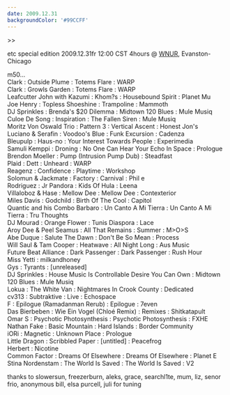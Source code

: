 ```yaml
---
date: 2009.12.31
backgroundColor: '#99CCFF'
---
```


\>>  

etc special edition 2009.12.31fr 12:00 CST 4hours @ [WNUR](http://www.wnur.org/), Evanston-Chicago  

m50...  
Clark : Outside Plume : Totems Flare : WARP  
Clark : Growls Garden : Totems Flare : WARP  
Leafcutter John with Kazumi : Khom?s : Housebound Spirit : Planet Mu  
Joe Henry : Topless Shoeshine : Trampoline : Mammoth  
DJ Sprinkles : Brenda's $20 Dilemma : Midtown 120 Blues : Mule Musiq  
Culoe De Song : Inspiration : The Fallen Siren : Mule Musiq  
Moritz Von Oswald Trio : Pattern 3 : Vertical Ascent : Honest Jon's  
Luciano & Serafin : Voodoo's Blue : Funk Excursion : Cadenza  
Bleupulp : Haus-no : Your Interest Towards People : Experimedia  
Samuli Kemppi : Droning : No One Can Hear Your Echo In Space : Prologue  
Brendon Moeller : Pump (Intrusion Pump Dub) : Steadfast  
Plaid : Dett : Unheard : WARP  
Reagenz : Confidence : Playtime : Workshop  
Solomun & Jackmate : Factory : Carnival : Phil e  
Rodriguez : Jr Pandora : Kids Of Hula : Leena  
Villaloboz & Hase : Mellow Dee : Mellow Dee : Contexterior  
Miles Davis : Godchild : Birth Of The Cool : Capitol  
Quantic and his Combo Barbaro : Un Canto A Mi Tierra : Un Canto A Mi Tierra : Tru Thoughts  
DJ Mourad : Orange Flower : Tunis Diaspora : Lace  
Aroy Dee & Peel Seamus : All That Remains : Summer : M>O>S  
Abe Duque : Salute The Dawn : Don't Be So Mean : Process  
Will Saul & Tam Cooper : Heatwave : All Night Long : Aus Music  
Future Beat Alliance : Dark Passenger : Dark Passenger : Rush Hour  
Miss Yetti : milkandhoney  
Gys : Tyrants : \[unreleased\]  
DJ Sprinkles : House Music Is Controllable Desire You Can Own : Midtown 120 Blues : Mule Musiq  
Lokua : The White Van : Nightmares In Crook County : Dedicated  
cv313 : Subtraktive : Live : Echospace  
F : Epilogue (Ramadanman Rerub) : Epilogue : 7even  
Das Bierbeben : Wie Ein Vogel (Chloé Remix) : Remixes : Shitkatapult  
Omar S : Psychotic Photosynthesis : Psychotic Photosynthesis : FXHE  
Nathan Fake : Basic Mountain : Hard Islands : Border Community  
iORi : Magnetic : Unknown Place : Prologue  
Little Dragon : Scribbled Paper : \[untitled\] : Peacefrog  
Herbert : Nicotine  
Common Factor : Dreams Of Elsewhere : Dreams Of Elsewhere : Planet E  
Stina Nordenstam : The World Is Saved : The World Is Saved : V2  

thanks to slowersun, freezerburn, aleks, grace, searchl1te, mum, liz, senor frio, anonymous bill, elsa purcell, juli for tuning